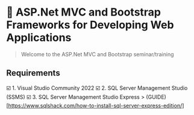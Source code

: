 # :notebook: ASP.Net MVC and Bootstrap Frameworks for Developing Web Applications
> Welcome to the ASP.Net MVC and Bootstrap seminar/training

## Requirements
:ballot_box_with_check: 1. Visual Studio Community 2022
:ballot_box_with_check: 2. SQL Server Management Studio (SSMS)
:ballot_box_with_check: 3. SQL Server Management Studio Express
    > (GUIDE)[https://www.sqlshack.com/how-to-install-sql-server-express-edition/]
